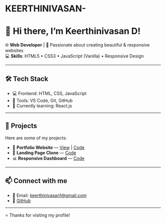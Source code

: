 # KEERTHINIVASAN-
# 👋 Hi there, I’m Keerthinivasan D!

🌐 **Web Developer** | 🎨 Passionate about creating beautiful & responsive websites  
💻 **Skills**: HTML5 • CSS3 • JavaScript (Vanilla) • Responsive Design

---

## 🛠️ Tech Stack
- 💻 Frontend: HTML, CSS, JavaScript
- 🎨 Tools: VS Code, Git, GitHub
- 🌱 Currently learning: React.js

---

## 📂 Projects
Here are some of my projects:
- 📝 **Portfolio Website** — [View](https://keerthidhanusu.github.io/portfolio-website) | [Code](https://github.com/KEERTHIDHANUSU/portfolio-website)
- 🎯 **Landing Page Clone** — [Code](https://github.com/KEERTHIDHANUSU/landing-page-clone)
- 📊 **Responsive Dashboard** — [Code](https://github.com/KEERTHIDHANUSU/responsive-dashboard)

---

## 📫 Connect with me
- 📧 Email: [keerthinivasan1@gmail.com](mailto:keerthinivasan1@gmail.com)
- 💼 [GitHub](https://github.com/KEERTHIDHANUSU)

---

⭐ Thanks for visiting my profile!



